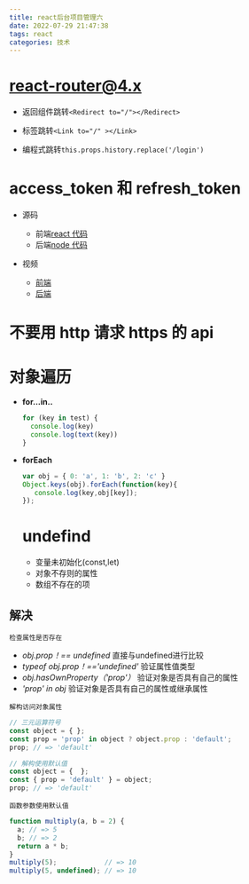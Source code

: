 ```yaml
---
title: react后台项目管理六
date: 2022-07-29 21:47:38
tags: react
categories: 技术
---
```


# react-router@4.x

- 返回组件跳转`<Redirect to="/"></Redirect>`

- 标签跳转`<Link to="/" ></Link>`

- 编程式跳转`this.props.history.replace('/login')`

# access_token 和 refresh_token

- 源码

  - 前端[react 代码](https://github.com/scalablescripts/react-auth-refresh)
  - 后端[node 代码](https://github.com/scalablescripts/node-auth-refresh)

- 视频
  - [前端](https://www.youtube.com/watch?v=VJLSaq1Ll0U&t=1s)
  - [后端](https://www.youtube.com/watch?v=cvRCVMFTbBM&list=PLlameCF3cMEtB7i9d7VmL2PMjhXOJXArA&index=1&t=275s)

# 不要用 http 请求 https 的 api

# 对象遍历

- **for...in..**

  ```javascript
  for (key in test) {
    console.log(key)
    console.log(text(key))
  }
  ```

- **forEach**
  ```javascript
  var obj = { 0: 'a', 1: 'b', 2: 'c' }
  Object.keys(obj).forEach(function(key){
     console.log(key,obj[key]);
  });
  ```

  # undefind
  - 变量未初始化(const,let)
  - 对象不存则的属性
  - 数组不存在的项

## 解决
`检查属性是否存在`
- *obj.prop！== undefined* 直接与undefined进行比较
- *typeof obj.prop！=='undefined'* 验证属性值类型
- *obj.hasOwnProperty（'prop'）* 验证对象是否具有自己的属性
- *'prop' in obj* 验证对象是否具有自己的属性或继承属性

`解构访问对象属性`
```javascript
// 三元运算符号
const object = { };
const prop = 'prop' in object ? object.prop : 'default';
prop; // => 'default'

// 解构使用默认值
const object = {  };
const { prop = 'default' } = object;
prop; // => 'default'
```
`函数参数使用默认值`
```javascript
function multiply(a, b = 2) {
  a; // => 5
  b; // => 2
  return a * b;
}
multiply(5);            // => 10
multiply(5, undefined); // => 10  
```